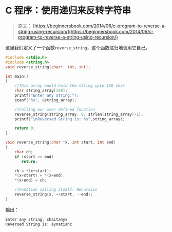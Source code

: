 # C 程序：使用递归来反转字符串

> 原文： [https://beginnersbook.com/2014/06/c-program-to-reverse-a-string-using-recursion/](https://beginnersbook.com/2014/06/c-program-to-reverse-a-string-using-recursion/)

这里我们定义了一个函数`reverse_string`，这个函数递归地调用它自己。

```c
#include <stdio.h>
#include <string.h>
void reverse_string(char*, int, int);

int main()
{
    //This array would hold the string upto 150 char
    char string_array[150];
    printf("Enter any string:");
    scanf("%s", &string_array);

    //Calling our user defined function
    reverse_string(string_array, 0, strlen(string_array)-1);
    printf("\nReversed String is: %s",string_array);

    return 0;
}

void reverse_string(char *x, int start, int end)
{
    char ch;
    if (start >= end)
       return;

    ch = *(x+start);
    *(x+start) = *(x+end);
    *(x+end) = ch;

    //Function calling itself: Recursion
    reverse_string(x, ++start, --end);
}
```

输出：

```c
Enter any string: chaitanya
Reversed String is: aynatiahc
```